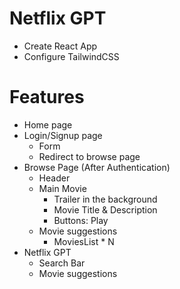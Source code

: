 # Netflix GPT

- Create React App
- Configure TailwindCSS

# Features

- Home page
- Login/Signup page
  - Form
  - Redirect to browse page
- Browse Page (After Authentication)
  - Header
  - Main Movie
    - Trailer in the background
    - Movie Title & Description
    - Buttons: Play
  - Movie suggestions
    - MoviesList \* N
- Netflix GPT
  - Search Bar
  - Movie suggestions
